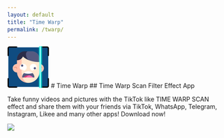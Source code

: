 ```yaml
---
layout: default
title: "Time Warp"
permalink: /twarp/
---
```


<img class="app-icon" src="/images/twarp-icon.png"/>
# Time Warp
## Time Warp Scan Filter Effect App

Take funny videos and pictures with the TikTok like TIME WARP SCAN effect and share them with your friends via TikTok, WhatsApp, Telegram, Instagram, Likee and many other apps! Download now!

<div><a class="app-link" id="googleLink" href="https://play.google.com/store/apps/details?id=de.swejuppotto.timewarpscan"><img class="app-icon" src="/images/badgegoogleplay.png"/></a></div>
